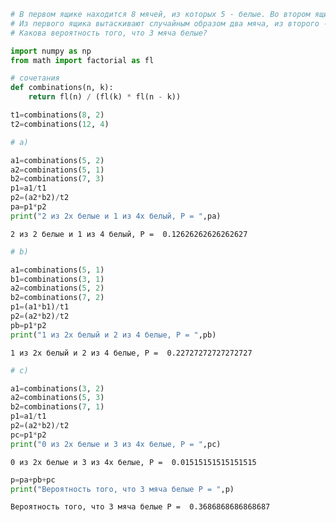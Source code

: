 ```python
# В первом ящике находится 8 мячей, из которых 5 - белые. Во втором ящике - 12 мячей, из которых 5 белых. 
# Из первого ящика вытаскивают случайным образом два мяча, из второго - 4. 
# Какова вероятность того, что 3 мяча белые?
```


```python
import numpy as np
from math import factorial as fl

# сочетания
def combinations(n, k):
    return fl(n) / (fl(k) * fl(n - k))

```


```python
t1=combinations(8, 2)
t2=combinations(12, 4)
```


```python
# a)

a1=combinations(5, 2)
a2=combinations(5, 1)
b2=combinations(7, 3)
p1=a1/t1
p2=(a2*b2)/t2
pa=p1*p2
print("2 из 2х белые и 1 из 4х белый, P = ",pa)
```

    2 из 2 белые и 1 из 4 белый, P =  0.12626262626262627
    


```python
# b)

a1=combinations(5, 1)
b1=combinations(3, 1)
a2=combinations(5, 2)
b2=combinations(7, 2)
p1=(a1*b1)/t1
p2=(a2*b2)/t2
pb=p1*p2
print("1 из 2х белый и 2 из 4 белые, P = ",pb)
```

    1 из 2х белый и 2 из 4 белые, P =  0.22727272727272727
    


```python
# c)

a1=combinations(3, 2)
a2=combinations(5, 3)
b2=combinations(7, 1)
p1=a1/t1
p2=(a2*b2)/t2
pc=p1*p2
print("0 из 2х белые и 3 из 4х белые, P = ",pc)
```

    0 из 2х белые и 3 из 4х белые, P =  0.01515151515151515
    


```python
p=pa+pb+pc
print("Вероятность того, что 3 мяча белые P = ",p)
```

    Вероятность того, что 3 мяча белые P =  0.3686868686868687
    


```python

```
